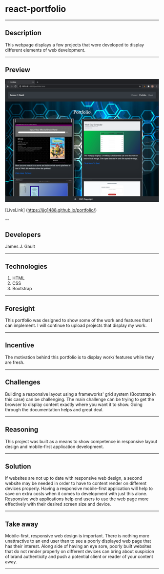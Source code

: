 # react-portfolio

---

## Description

This webpage displays a few projects that were developed to display different elements of web development.

---

## Preview


![Preview](public/Assets/Images/preview.png)

[LiveLink] (https://jjg1488.github.io/portfolio/)

--

## Developers

James J. Gault

---

## Technologies

1. HTML
2. CSS
3. Bootstrap

---

## Foresight

This portfolio was designed to show some of the work and features that I can implement. I will continue to upload projects that display my work.

---

## Incentive

The motivation behind this portfolio is to display work/ features while they are fresh.

---

## Challenges

Building a responsive layout using a frameworks' grid system (Bootstrap in this case) can be challenging. The main challenge can be trying to get the browser to display content exactly where you want it to show. Going through the documentation helps and great deal.

---

## Reasoning

This project was built as a means to show competence in responsive layout design and mobile-first application development.

---

## Solution

If websites are not up to date with responsive web design, a second website may be needed in order to have to content render on different devices properly. Having a responsive mobile-first application will help to save on extra costs when it comes to development with just this alone. Responsive web applications help end users to use the web page more effectively with their desired screen size and device.

---

## Take away

Mobile-first, responsive web design is important. There is nothing more unattractive to an end user than to see a poorly displayed web page that has their interest. Along side of having an eye sore, poorly built websites that do not render properly on different devices can bring about suspicion of brand authenticity and push a potential client or reader of your content away.

---